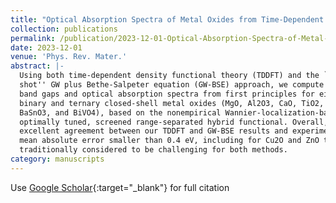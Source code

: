 ```yaml
---
title: "Optical Absorption Spectra of Metal Oxides from Time-Dependent Density Functional Theory and Many-Body Perturbation Theory Based on Optimally-Tuned Hybrid Functionals"
collection: publications
permalink: /publication/2023-12-01-Optical-Absorption-Spectra-of-Metal-Oxides-from-Time-Dependent-Density-Functional-Theory-and-Many-Body-Perturbation-Theory-Based-on-Optimally-Tuned-Hybrid-Functionals
date: 2023-12-01
venue: 'Phys. Rev. Mater.'
abstract: |-
  Using both time-dependent density functional theory (TDDFT) and the ``single-
  shot'' GW plus Bethe-Salpeter equation (GW-BSE) approach, we compute optical
  band gaps and optical absorption spectra from first principles for eight common
  binary and ternary closed-shell metal oxides (MgO, Al2O3, CaO, TiO2, Cu2O, ZnO,
  BaSnO3, and BiVO4), based on the nonempirical Wannier-localization-based,
  optimally tuned, screened range-separated hybrid functional. Overall, we find
  excellent agreement between our TDDFT and GW-BSE results and experiment, with a
  mean absolute error smaller than 0.4 eV, including for Cu2O and ZnO that are
  traditionally considered to be challenging for both methods.
category: manuscripts
---
```

Use [Google Scholar](https://scholar.google.com/scholar?q=Optical+Absorption+Spectra+of+Metal+Oxides+from+Time+Dependent+Density+Functional+Theory+and+Many+Body+Perturbation+Theory+Based+on+Optimally+Tuned+Hybrid+Functionals){:target="_blank"} for full citation